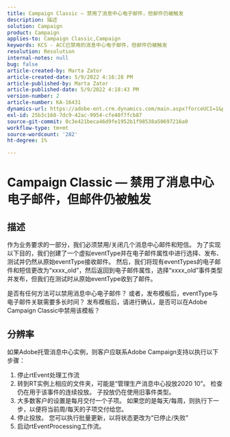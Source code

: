 ```yaml
---
title: Campaign Classic — 禁用了消息中心电子邮件，但邮件仍被触发
description: 描述
solution: Campaign
product: Campaign
applies-to: Campaign Classic,Campaign
keywords: KCS - ACC已禁用的消息中心电子邮件，但邮件仍被触发
resolution: Resolution
internal-notes: null
bug: false
article-created-by: Marta Zator
article-created-date: 5/9/2022 4:16:28 PM
article-published-by: Marta Zator
article-published-date: 5/9/2022 4:18:43 PM
version-number: 2
article-number: KA-16431
dynamics-url: https://adobe-ent.crm.dynamics.com/main.aspx?forceUCI=1&pagetype=entityrecord&etn=knowledgearticle&id=f38c465e-b3cf-ec11-a7b5-0022480a8e40
exl-id: 25b3c168-7dc9-42ac-9954-cfe40f7fcb87
source-git-commit: 0c3e421beca46d9fe1952b1f98538a50697216a0
workflow-type: tm+mt
source-wordcount: '282'
ht-degree: 1%

---
```


# Campaign Classic — 禁用了消息中心电子邮件，但邮件仍被触发

## 描述


作为业务要求的一部分，我们必须禁用/关闭几个消息中心邮件和短信。 为了实现以下目的，我们创建了一个虚拟eventType并在电子邮件属性中进行选择、发布、测试并仍然从原始eventType接收邮件。
然后，我们将现有eventTypes的电子邮件和短信更改为“xxxx_old”，然后返回到电子邮件属性，选择“xxxx_old”事件类型并发布，但我们在测试时从原始eventType收到了邮件。

是否有任何方法可以禁用消息中心电子邮件？ 或者，发布模板后，eventType与电子邮件关联需要多长时间？
发布模板后，请进行确认，是否可以在Adobe Campaign Classic中禁用该模板？


## 分辨率


如果Adobe托管消息中心实例，则客户应联系Adobe Campaign支持以执行以下步骤：

1. 停止rtEvent处理工作流
2. 转到RT实例上相应的文件夹，可能是“管理生产消息中心投放2020 10”。 检查仍在用于该事件的连续投放。 子投放仍在使用旧事件类型。
3. 大多数客户的设置是每月交付一个子项。 如果您的是每天/每周，则执行下一步，以便将当前周/每天的子项交付给您。
4. 停止投放。 您可以执行批量更新，以将状态更改为“已停止/失败”
5. 启动rtEventProcessing工作流。
